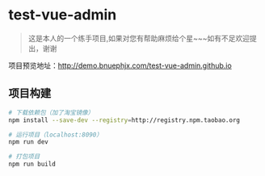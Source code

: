 # test-vue-admin

> 这是本人的一个练手项目,如果对您有帮助麻烦给个星~~~如有不足欢迎提出，谢谢

项目预览地址：http://demo.bnuephjx.com/test-vue-admin.github.io

## 项目构建

``` bash
# 下载依赖包（加了淘宝镜像）
npm install --save-dev --registry=http://registry.npm.taobao.org

# 运行项目（localhost:8090）
npm run dev

# 打包项目
npm run build
```

